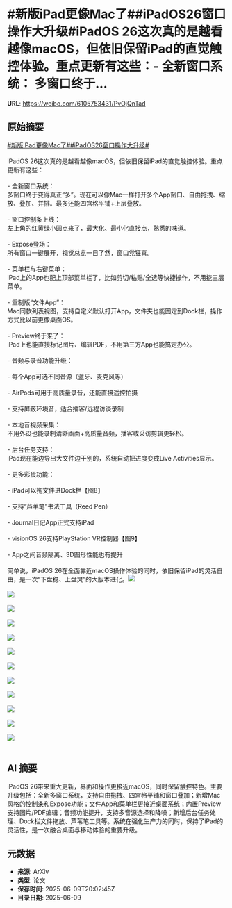 # #新版iPad更像Mac了##iPadOS26窗口操作大升级#iPadOS 26这次真的是越看越像macOS，但依旧保留iPad的直觉触控体验。重点更新有这些：- 全新窗口系统： 多窗口终于...

**URL**: https://weibo.com/6105753431/PvOjQnTad

## 原始摘要

<a href="https://m.weibo.cn/search?containerid=231522type%3D1%26t%3D10%26q%3D%23%E6%96%B0%E7%89%88iPad%E6%9B%B4%E5%83%8FMac%E4%BA%86%23&amp;extparam=%23%E6%96%B0%E7%89%88iPad%E6%9B%B4%E5%83%8FMac%E4%BA%86%23" data-hide=""><span class="surl-text">#新版iPad更像Mac了#</span></a><a href="https://m.weibo.cn/search?containerid=231522type%3D1%26t%3D10%26q%3D%23iPadOS26%E7%AA%97%E5%8F%A3%E6%93%8D%E4%BD%9C%E5%A4%A7%E5%8D%87%E7%BA%A7%23&amp;extparam=%23iPadOS26%E7%AA%97%E5%8F%A3%E6%93%8D%E4%BD%9C%E5%A4%A7%E5%8D%87%E7%BA%A7%23" data-hide=""><span class="surl-text">#iPadOS26窗口操作大升级#</span></a><br><br>iPadOS 26这次真的是越看越像macOS，但依旧保留iPad的直觉触控体验。重点更新有这些：<br><br>- 全新窗口系统：  <br>    多窗口终于变得真正“多”。现在可以像Mac一样打开多个App窗口、自由拖拽、缩放、叠加、并排。最多还能四宫格平铺+上层叠放。<br>    <br>- 窗口控制条上线：  <br>    左上角的红黄绿小圆点来了，最大化、最小化直接点，熟悉的味道。<br>    <br>- Expose登场：  <br>    所有窗口一键展开，视觉总览一目了然，窗口党狂喜。<br>    <br>- 菜单栏与右键菜单：  <br>    iPad上的App也配上顶部菜单栏了，比如剪切/粘贴/全选等快捷操作，不用挖三层菜单。<br>    <br>- 重制版“文件App”：  <br>    Mac同款列表视图，支持自定义默认打开App，文件夹也能固定到Dock栏，操作方式比以前更像桌面OS。<br>    <br>- Preview终于来了：  <br>    iPad上也能直接标记图片、编辑PDF，不用第三方App也能搞定办公。<br>    <br>- 音频与录音功能升级：<br>    <br>    - 每个App可选不同音源（蓝牙、麦克风等）<br>        <br>    - AirPods可用于高质量录音，还能直接遥控拍摄<br>        <br>    - 支持屏蔽环境音，适合播客/远程访谈录制<br>        <br>- 本地音视频采集：  <br>    不用外设也能录制清晰画面+高质量音频，播客或采访剪辑更轻松。<br>    <br>- 后台任务支持：  <br>    iPad现在能边导出大文件边干别的，系统自动把进度变成Live Activities显示。<br>    <br>- 更多彩蛋功能：<br>    <br>    - iPad可以拖文件进Dock栏【图8】<br>        <br>    - 支持“芦苇笔”书法工具（Reed Pen）<br>        <br>    - Journal日记App正式支持iPad<br>        <br>    - visionOS 26支持PlayStation VR控制器【图9】<br>        <br>    - App之间音频隔离、3D图形性能也有提升<br>        <br>简单说，iPadOS 26在全面靠近macOS操作体验的同时，依旧保留iPad的灵活自由，是一次“下盘稳、上盘灵”的大版本进化。<img style="" src="https://tvax3.sinaimg.cn/large/006Fd7o3ly1i29n3nntoij30p00e27cn.jpg" referrerpolicy="no-referrer"><br><br><img style="" src="https://tvax3.sinaimg.cn/large/006Fd7o3ly1i29mzngru2j30p00e2jz9.jpg" referrerpolicy="no-referrer"><br><br><img style="" src="https://tvax3.sinaimg.cn/large/006Fd7o3ly1i29mzpe7f5j30a005n40h.jpg" referrerpolicy="no-referrer"><br><br><img style="" src="https://tvax4.sinaimg.cn/large/006Fd7o3ly1i29mzr0bbgj30a005nt9v.jpg" referrerpolicy="no-referrer"><br><br><img style="" src="https://tvax1.sinaimg.cn/large/006Fd7o3ly1i29mzhpogej30p00e2afs.jpg" referrerpolicy="no-referrer"><br><br><img style="" src="https://tvax4.sinaimg.cn/large/006Fd7o3ly1i29mzjrce5j30p00e2jvf.jpg" referrerpolicy="no-referrer"><br><br><img style="" src="https://tvax4.sinaimg.cn/large/006Fd7o3ly1i29n11f9x1j30p00e278f.jpg" referrerpolicy="no-referrer"><br><br><img style="" src="https://tvax1.sinaimg.cn/large/006Fd7o3ly1i29n1l5kjgj30p00e2gr8.jpg" referrerpolicy="no-referrer"><br><br><img style="" src="https://tvax1.sinaimg.cn/large/006Fd7o3ly1i29n1w6320j30p00e2q9y.jpg" referrerpolicy="no-referrer"><br><br><img style="" src="https://tvax4.sinaimg.cn/large/006Fd7o3ly1i29n2ksnckj30p00e2aeg.jpg" referrerpolicy="no-referrer"><br><br><img style="" src="https://tvax2.sinaimg.cn/large/006Fd7o3ly1i29n2w09zsj30p00e2q79.jpg" referrerpolicy="no-referrer"><br><br><img style="" src="https://tvax2.sinaimg.cn/large/006Fd7o3ly1i29n3b70nkj30p00e2wgd.jpg" referrerpolicy="no-referrer"><br><br>

## AI 摘要

iPadOS 26带来重大更新，界面和操作更接近macOS，同时保留触控特色。主要升级包括：全新多窗口系统，支持自由拖拽、四宫格平铺和窗口叠加；新增Mac风格的控制条和Expose功能；文件App和菜单栏更接近桌面系统；内置Preview支持图片/PDF编辑；音频功能提升，支持多音源选择和降噪；新增后台任务处理、Dock栏文件拖放、芦苇笔工具等。系统在强化生产力的同时，保持了iPad的灵活性，是一次融合桌面与移动体验的重要升级。

## 元数据

- **来源**: ArXiv
- **类型**: 论文
- **保存时间**: 2025-06-09T20:02:45Z
- **目录日期**: 2025-06-09
